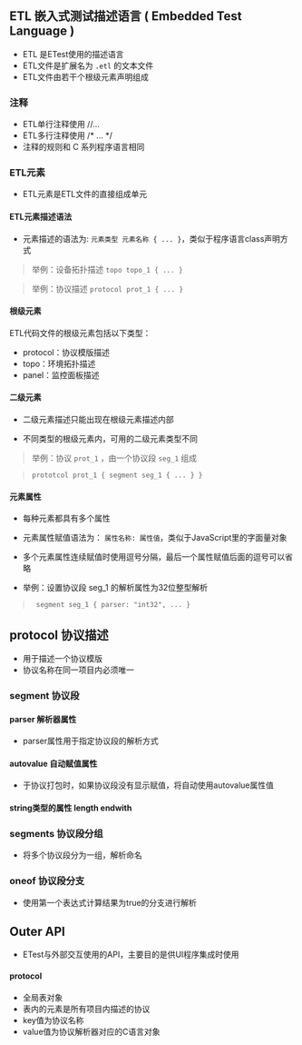 
## ETL 嵌入式测试描述语言 ( Embedded Test Language )

- ETL 是ETest使用的描述语言
- ETL文件是扩展名为 `.etl` 的文本文件
- ETL文件由若干个根级元素声明组成

### 注释

- ETL单行注释使用 //...
- ETL多行注释使用 /* ... */
- 注释的规则和 C 系列程序语言相同



### ETL元素

- ETL元素是ETL文件的直接组成单元

#### ETL元素描述语法

- 元素描述的语法为: `元素类型 元素名称 { ... }`，类似于程序语言class声明方式

> 举例：设备拓扑描述  `topo topo_1 { ... }`

> 举例：协议描述  `protocol prot_1 { ... }`

#### 根级元素

ETL代码文件的根级元素包括以下类型：

- protocol：协议模版描述
- topo：环境拓扑描述
- panel：监控面板描述

#### 二级元素

- 二级元素描述只能出现在根级元素描述内部

- 不同类型的根级元素内，可用的二级元素类型不同

> 举例：协议 `prot_1` ，由一个协议段 `seg_1` 组成

> ` prototcol prot_1 { segment seg_1 { ... } } `

#### 元素属性

- 每种元素都具有多个属性

- 元素属性赋值语法为： ` 属性名称: 属性值 `，类似于JavaScript里的字面量对象

- 多个元素属性连续赋值时使用逗号分隔，最后一个属性赋值后面的逗号可以省略

- 举例：设置协议段 seg_1 的解析属性为32位整型解析

> ` segment seg_1 { parser: "int32", ... }`

## protocol 协议描述

- 用于描述一个协议模版
- 协议名称在同一项目内必须唯一


### segment 协议段

#### parser 解析器属性

- parser属性用于指定协议段的解析方式

#### autovalue 自动赋值属性

- 于协议打包时，如果协议段没有显示赋值，将自动使用autovalue属性值

#### string类型的属性 length endwith

### segments 协议段分组

- 将多个协议段分为一组，解析命名

### oneof 协议段分支

- 使用第一个表达式计算结果为true的分支进行解析

## Outer API

- ETest与外部交互使用的API，主要目的是供UI程序集成时使用

#### protocol

- 全局表对象
- 表内的元素是所有项目内描述的协议
- key值为协议名称
- value值为协议解析器对应的C语言对象